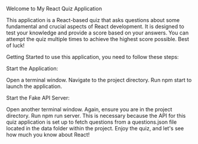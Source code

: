 Welcome to My React Quiz Application

This application is a React-based quiz that asks questions about some fundamental and crucial aspects of React development. It is designed to test your knowledge and provide a score based on your answers. You can attempt the quiz multiple times to achieve the highest score possible. Best of luck!

Getting Started
to use this application, you need to follow these steps:

Start the Application:

Open a terminal window.
Navigate to the project directory.
Run npm start to launch the application.

Start the Fake API Server:

Open another terminal window.
Again, ensure you are in the project directory.
Run npm run server. This is necessary because the API for this quiz application is set up to fetch questions from a questions.json file located in the data folder within the project.
Enjoy the quiz, and let's see how much you know about React!
